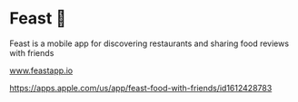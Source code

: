 # Feast 🥘
Feast is a mobile app for discovering restaurants and sharing food reviews with friends

www.feastapp.io

https://apps.apple.com/us/app/feast-food-with-friends/id1612428783
